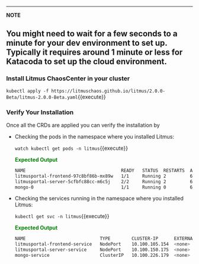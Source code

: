 <br>

---

**NOTE**

## You might need to wait for a few seconds to a minute for your dev environment to set up. Typically it requires around 1 minute or less for Katacoda to set up the cloud environment.

### Install Litmus ChaosCenter in your cluster

`kubectl apply -f https://litmuschaos.github.io/litmus/2.0.0-Beta/litmus-2.0.0-Beta.yaml`{{execute}}

### Verify Your Installation

Once all the CRDs are applied you can verify the installation by

- Checking the pods in the namespace where you installed Litmus:

  `watch kubectl get pods -n litmus`{{execute}}

  <span style="color:green">**Expected Output**</span>

  ```bash
  NAME                                    READY   STATUS  RESTARTS  AGE
  litmusportal-frontend-97c8bf86b-mx89w   1/1     Running 2         6m24s
  litmusportal-server-5cfbfc88cc-m6c5j    2/2     Running 2         6m19s
  mongo-0                                 1/1     Running 0         6m16s
  ```

- Checking the services running in the namespace where you installed Litmus:

  `kubectl get svc -n litmus`{{execute}}

  <span style="color:green">**Expected Output**</span>

  ```bash
  NAME                            TYPE        CLUSTER-IP      EXTERNAL-IP PORT(S)                       AGE
  litmusportal-frontend-service   NodePort    10.100.105.154  <none>      9091:30229/TCP                7m14s
  litmusportal-server-service     NodePort    10.100.150.175  <none>      9002:30479/TCP,9003:31949/TCP 7m8s
  mongo-service                   ClusterIP   10.100.226.179  <none>      27017/TCP                     7m6s
  ```
